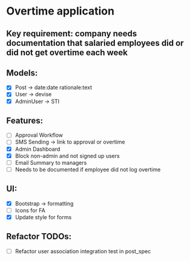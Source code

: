 # Overtime application

## Key requirement: company needs documentation that salaried employees did or did not get overtime each week

## Models:
- [x] Post -> date:date rationale:text
- [x] User -> devise
- [x] AdminUser -> STI

## Features:
- [ ] Approval Workflow
- [ ] SMS Sending -> link to approval or overtime
- [x] Admin Dashboard
- [x] Block non-admin and not signed up users
- [ ] Email Summary to managers
- [ ] Needs to be documented if employee did not log overtime

## UI:
- [x] Bootstrap -> formatting
- [ ] Icons for FA
- [x] Update style for forms

## Refactor TODOs:
- [ ] Refactor user association integration test in post_spec
